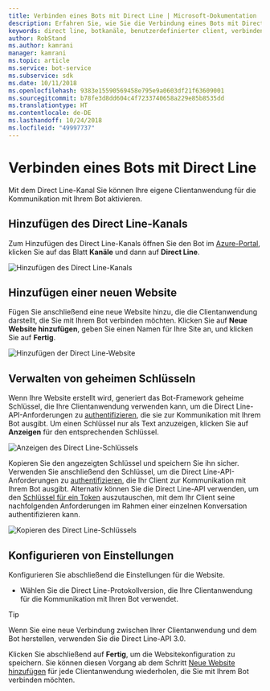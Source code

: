 ```yaml
---
title: Verbinden eines Bots mit Direct Line | Microsoft-Dokumentation
description: Erfahren Sie, wie Sie die Verbindung eines Bots mit Direct Line konfigurieren.
keywords: direct line, botkanäle, benutzerdefinierter client, verbinden mit kanälen, konfigurieren
author: RobStand
ms.author: kamrani
manager: kamrani
ms.topic: article
ms.service: bot-service
ms.subservice: sdk
ms.date: 10/11/2018
ms.openlocfilehash: 9383e15590569458e795e9a0603df21f63609001
ms.sourcegitcommit: b78fe3d8dd604c4f7233740658a229e85b8535dd
ms.translationtype: HT
ms.contentlocale: de-DE
ms.lasthandoff: 10/24/2018
ms.locfileid: "49997737"
---
```

# <a name="connect-a-bot-to-direct-line"></a>Verbinden eines Bots mit Direct Line

Mit dem Direct Line-Kanal Sie können Ihre eigene Clientanwendung für die Kommunikation mit Ihrem Bot aktivieren. 

## <a name="add-the-direct-line-channel"></a>Hinzufügen des Direct Line-Kanals

Zum Hinzufügen des Direct Line-Kanals öffnen Sie den Bot im [Azure-Portal](https://portal.azure.com/), klicken Sie auf das Blatt **Kanäle** und dann auf **Direct Line**.

![Hinzufügen des Direct Line-Kanals](~/media/bot-service-channel-connect-directline/directline-addchannel.png)

## <a name="add-new-site"></a>Hinzufügen einer neuen Website

Fügen Sie anschließend eine neue Website hinzu, die die Clientanwendung darstellt, die Sie mit Ihrem Bot verbinden möchten. Klicken Sie auf **Neue Website hinzufügen**, geben Sie einen Namen für Ihre Site an, und klicken Sie auf **Fertig**.

![Hinzufügen der Direct Line-Website](~/media/bot-service-channel-connect-directline/directline-addsite.png)

## <a name="manage-secret-keys"></a>Verwalten von geheimen Schlüsseln

Wenn Ihre Website erstellt wird, generiert das Bot-Framework geheime Schlüssel, die Ihre Clientanwendung verwenden kann, um die Direct Line-API-Anforderungen zu [authentifizieren](~/rest-api/bot-framework-rest-direct-line-3-0-authentication.md), die sie zur Kommunikation mit Ihrem Bot ausgibt. Um einen Schlüssel nur als Text anzuzeigen, klicken Sie auf **Anzeigen** für den entsprechenden Schlüssel.

![Anzeigen des Direct Line-Schlüssels](~/media/bot-service-channel-connect-directline/directline-showkey.png)

Kopieren Sie den angezeigten Schlüssel und speichern Sie ihn sicher. Verwenden Sie anschließend den Schlüssel, um die Direct Line-API-Anforderungen zu [authentifizieren](~/rest-api/bot-framework-rest-direct-line-3-0-authentication.md), die Ihr Client zur Kommunikation mit Ihrem Bot ausgibt.
Alternativ können Sie die Direct Line-API verwenden, um den [Schlüssel für ein Token](~/rest-api/bot-framework-rest-direct-line-3-0-authentication.md#generate-token) auszutauschen, mit dem Ihr Client seine nachfolgenden Anforderungen im Rahmen einer einzelnen Konversation authentifizieren kann.

![Kopieren des Direct Line-Schlüssels](~/media/bot-service-channel-connect-directline/directline-copykey.png)

## <a name="configure-settings"></a>Konfigurieren von Einstellungen

Konfigurieren Sie abschließend die Einstellungen für die Website.

- Wählen Sie die Direct Line-Protokollversion, die Ihre Clientanwendung für die Kommunikation mit Ihren Bot verwendet.

> [!TIP]
> Wenn Sie eine neue Verbindung zwischen Ihrer Clientanwendung und dem Bot herstellen, verwenden Sie die Direct Line-API 3.0.

Klicken Sie abschließend auf **Fertig**, um die Websitekonfiguration zu speichern. Sie können diesen Vorgang ab dem Schritt [Neue Website hinzufügen](#add-new-site) für jede Clientanwendung wiederholen, die Sie mit Ihrem Bot verbinden möchten.
